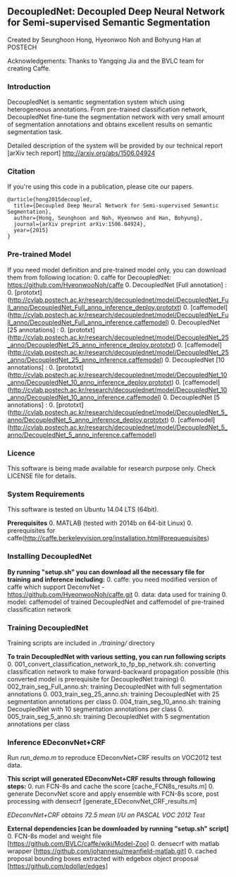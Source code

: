 ## DecoupledNet: Decoupled Deep Neural Network for Semi-supervised Semantic Segmentation 

Created by Seunghoon Hong, Hyeonwoo Noh and Bohyung Han at POSTECH

Acknowledgements: Thanks to Yangqing Jia and the BVLC team for creating Caffe.

### Introduction

DecoupledNet is semantic segmentation system which using heterogeneous annotations.
From pre-trained classification network, DecoupledNet fine-tune the segmentation network with very small amount of segmentation annotations and obtains excellent results on semantic segmentation task.

Detailed description of the system will be provided by our technical report [arXiv tech report] http://arxiv.org/abs/1506.04924 

### Citation

If you're using this code in a publication, please cite our papers.

    @article{hong2015decoupled,
      title={Decoupled Deep Neural Network for Semi-supervised Semantic Segmentation},
      author={Hong, Seunghoon and Noh, Hyeonwoo and Han, Bohyung},
      journal={arXiv preprint arXiv:1506.04924},
      year={2015}
    }

### Pre-trained Model

If you need model definition and pre-trained model only, you can download them from following location:
  0. caffe for DecoupledNet: https://github.com/HyeonwooNoh/caffe
  0. DecoupledNet [Full annotation] : 
    0. [prototxt] (http://cvlab.postech.ac.kr/research/decouplednet/model/DecoupledNet_Full_anno/DecoupledNet_Full_anno_inference_deploy.prototxt)
    0. [caffemodel] (http://cvlab.postech.ac.kr/research/decouplednet/model/DecoupledNet_Full_anno/DecoupledNet_Full_anno_inference.caffemodel)
  0. DecoupledNet [25 annotations] : 
    0. [prototxt] (http://cvlab.postech.ac.kr/research/decouplednet/model/DecoupledNet_25_anno/DecoupledNet_25_anno_inference_deploy.prototxt)
    0. [caffemodel] (http://cvlab.postech.ac.kr/research/decouplednet/model/DecoupledNet_25_anno/DecoupledNet_25_anno_inference.caffemodel)
  0. DecoupledNet [10 annotations] : 
    0. [prototxt] (http://cvlab.postech.ac.kr/research/decouplednet/model/DecoupledNet_10_anno/DecoupledNet_10_anno_inference_deploy.prototxt)
    0. [caffemodel] (http://cvlab.postech.ac.kr/research/decouplednet/model/DecoupledNet_10_anno/DecoupledNet_10_anno_inference.caffemodel)
  0. DecoupledNet [5 annotations] : 
    0. [prototxt] (http://cvlab.postech.ac.kr/research/decouplednet/model/DecoupledNet_5_anno/DecoupledNet_5_anno_inference_deploy.prototxt)
    0. [caffemodel] (http://cvlab.postech.ac.kr/research/decouplednet/model/DecoupledNet_5_anno/DecoupledNet_5_anno_inference.caffemodel)

### Licence

This software is being made available for research purpose only.
Check LICENSE file for details.

### System Requirements

This software is tested on Ubuntu 14.04 LTS (64bit).

**Prerequisites** 
  0. MATLAB (tested with 2014b on 64-bit Linux)
  0. prerequisites for caffe(http://caffe.berkeleyvision.org/installation.html#prequequisites)

### Installing DecoupledNet

**By running "setup.sh" you can download all the necessary file for training and inference including:**
  0. caffe: you need modified version of caffe which support DeconvNet - https://github.com/HyeonwooNoh/caffe.git
  0. data: data used for training
  0. model: caffemodel of trained DecoupledNet and caffemodel of pre-trained classification network

### Training DecoupledNet

Training scripts are included in *./training/* directory

**To train DecoupledNet with various setting, you can run following scripts**
0. 001_convert_classification_network_to_fp_bp_network.sh: converting classification network to make forward-backward propagation possible (this converted model is prerequisite for DecoupledNet training)
0. 002_train_seg_Full_anno.sh: training DecoupledNet with full segmentation annotations
0. 003_train_seg_25_anno.sh: training DecoupledNet with 25 segmentation annotations per class
0. 004_train_seg_10_anno.sh: training DecoupledNet with 10 segmentation annotations per class
0. 005_train_seg_5_anno.sh: training DecoupledNet with 5 segmentation annotations per class

### Inference EDeconvNet+CRF

Run *run_demo.m* to reproduce EDeconvNet+CRF results on VOC2012 test data.

**This script will generated EDeconvNet+CRF results through following steps:**
  0. run FCN-8s and cache the score [cache\_FCN8s\_results.m]
  0. generate DeconvNet score and apply ensemble with FCN-8s score, post processing with densecrf [generate\_EDeconvNet\_CRF\_results.m]

*EDeconvNet+CRF obtains 72.5 mean I/U on PASCAL VOC 2012 Test*

**External dependencies [can be downloaded by running "setup.sh" script]**
  0. FCN-8s model and weight file [https://github.com/BVLC/caffe/wiki/Model-Zoo]
  0. densecrf with matlab wrapper [https://github.com/johannesu/meanfield-matlab.git]
  0. cached proposal bounding boxes extracted with edgebox object proposal [https://github.com/pdollar/edges] 






 
